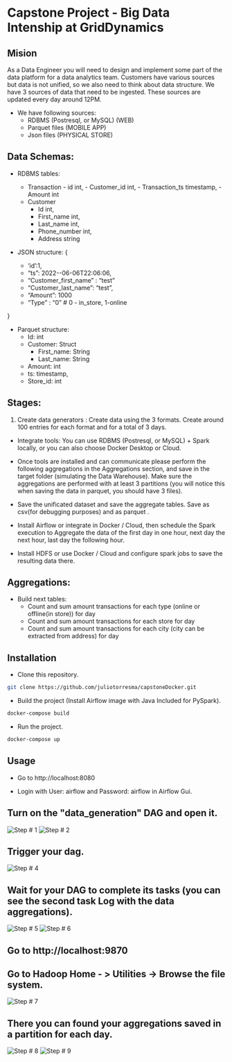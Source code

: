 # Capstone Project - Big Data Intenship at GridDynamics

## Mision

As a Data Engineer you will need to design and implement some part of the data platform for a data analytics team. Customers have various sources but data is not unified, so we also need to think about data structure. 
We have 3 sources of data that need to be ingested. These sources are updated every day around 12PM.

* We have following sources:
  - RDBMS (Postresql, or MySQL) (WEB) 
  - Parquet files (MOBILE APP) 
  - Json files (PHYSICAL STORE) 

## Data Schemas:

* RDBMS tables:
  - Transaction
	    - id int,
	    - Customer_id int,
	    - Transaction_ts timestamp,
	    - Amount int
  - Customer
	  - Id int,
	  - First_name int,
	  - Last_name int,
	  - Phone_number int,
	  - Address string

* JSON structure:
{
  - ‘id’:1,
  - “ts”: 2022--06-06T22:06:06, 
  - “Customer_first_name” : “test”
  - “Customer_last_name”: “test”,
  - “Amount”: 1000
  - “Type” : “0” # 0 - in_store, 1-online	

}

* Parquet structure:
  - Id: int
  - Customer: Struct
    - First_name: String
    - Last_name: String
  - Amount: int
  - ts: timestamp,
  - Store_id: int


## Stages:
<ol>

<li>Create data generators : Create data using the 3 formats. Create around 100 entries for each format and for a total of 3 days. </li>

</ol>

* Integrate tools: You can use RDBMS (Postresql, or MySQL) + Spark locally, or you can also choose Docker Desktop or Cloud. 

* Once tools are installed and can communicate please perform the following aggregations in the Aggregations section, and save in the target folder (simulating the Data Warehouse). Make sure the aggregations are performed with at least 3 partitions (you will notice this when saving the data in parquet, you should have 3 files).

* Save the unificated dataset and save the aggregate tables. Save as csv(for debugging purposes) and as parquet . 

* Install Airflow or integrate in Docker / Cloud, then schedule the Spark execution to Aggregate the data of the first day in one hour, next day the next hour, last day the following hour. 

* Install HDFS or use Docker / Cloud and configure spark jobs to save the resulting data there. 

## Aggregations:

* Build next tables:
  - Count and sum amount transactions for each type (online or offline(in store)) for day
  - Count and sum amount transactions for each store for day
  - Count and sum amount transactions for each city (city can be extracted from address) for day


## Installation

* Clone this repository.

```bash
git clone https://github.com/juliotorresma/capstoneDocker.git
```

* Build the project (Install Airflow image with Java Included for PySpark).

```bash
docker-compose build
```

* Run the project.

```bash
docker-compose up
```

## Usage

* Go to http://localhost:8080

* Login with User: airflow and Password: airflow in Airflow Gui.

## Turn on the "data_generation" DAG and open it.
![Step # 1](https://github.com/juliotorresma/capstoneDocker/blob/main/img/1.png?raw=true)
![Step # 2](https://github.com/juliotorresma/capstoneDocker/blob/main/img/2.png?raw=true)

## Trigger your dag.
![Step # 4](https://github.com/juliotorresma/capstoneDocker/blob/main/img/4.png?raw=true)

## Wait for your DAG to complete its tasks (you can see the second task Log with the data aggregations).
![Step # 5](https://github.com/juliotorresma/capstoneDocker/blob/main/img/5.png?raw=true)
![Step # 6](https://github.com/juliotorresma/capstoneDocker/blob/main/img/6.png?raw=true)

## Go to http://localhost:9870

## Go to Hadoop Home - > Utilities -> Browse the file system.
![Step # 7](https://github.com/juliotorresma/capstoneDocker/blob/main/img/7.png?raw=true)

## There you can found your aggregations saved in a partition for each day.
![Step # 8](https://github.com/juliotorresma/capstoneDocker/blob/main/img/8.png?raw=true)
![Step # 9](https://github.com/juliotorresma/capstoneDocker/blob/main/img/9.png?raw=true)
